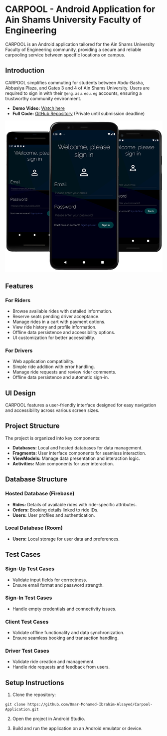 # CARPOOL - Android Application for Ain Shams University Faculty of Engineering

CARPOOL is an Android application tailored for the Ain Shams University Faculty of Engineering community, providing a secure and reliable carpooling service between specific locations on campus.

## Introduction

CARPOOL simplifies commuting for students between Abdu-Basha, Abbasiya Plaza, and Gates 3 and 4 of Ain Shams University. Users are required to sign in with their `@eng.asu.edu.eg` accounts, ensuring a trustworthy community environment.

- **Demo Video:** [Watch here](https://youtu.be/A4YKuGv18Mo)
- **Full Code:** [GitHub Repository](https://github.com/Omar-Mohamed-Ibrahim-Alsayed/Carpool-Application.git) (Private until submission deadline)
<p align="center">
<img src="App.png" alt="drawing"/>
</p>
<p align = "center">
</p>

## Features

### For Riders

- Browse available rides with detailed information.
- Reserve seats pending driver acceptance.
- Manage rides in a cart with payment options.
- View ride history and profile information.
- Offline data persistence and accessibility options.
- UI customization for better accessibility.

### For Drivers

- Web application compatibility.
- Simple ride addition with error handling.
- Manage ride requests and review rider comments.
- Offline data persistence and automatic sign-in.

## UI Design

CARPOOL features a user-friendly interface designed for easy navigation and accessibility across various screen sizes.

## Project Structure

The project is organized into key components:
- **Databases:** Local and hosted databases for data management.
- **Fragments:** User interface components for seamless interaction.
- **ViewModels:** Manage data presentation and interaction logic.
- **Activities:** Main components for user interaction.

## Database Structure

### Hosted Database (Firebase)

- **Rides:** Details of available rides with ride-specific attributes.
- **Orders:** Booking details linked to ride IDs.
- **Users:** User profiles and authentication.

### Local Database (Room)

- **Users:** Local storage for user data and preferences.

## Test Cases

### Sign-Up Test Cases

- Validate input fields for correctness.
- Ensure email format and password strength.

### Sign-In Test Cases

- Handle empty credentials and connectivity issues.

### Client Test Cases

- Validate offline functionality and data synchronization.
- Ensure seamless booking and transaction handling.

### Driver Test Cases

- Validate ride creation and management.
- Handle ride requests and feedback from users.

## Setup Instructions

1. Clone the repository:
```
git clone https://github.com/Omar-Mohamed-Ibrahim-Alsayed/Carpool-Application.git
```

2. Open the project in Android Studio.

3. Build and run the application on an Android emulator or device.


